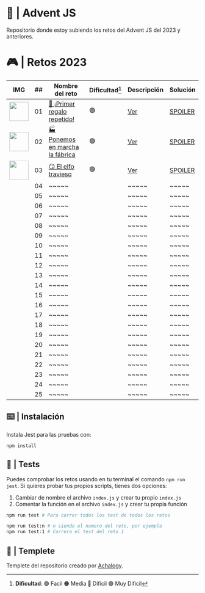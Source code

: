 # 🌟 | Advent JS

Repositorio donde estoy subiendo los retos del Advent JS del 2023 y anteriores.

# 🎮 | Retos 2023

| IMG                                                                                              | ##  | Nombre del reto                                                              | Dificultad[^1] | Descripción                                                                             | Solución                                                                                  |
| ------------------------------------------------------------------------------------------------ | :-: | ---------------------------------------------------------------------------- | -------------- | --------------------------------------------------------------------------------------- | ----------------------------------------------------------------------------------------- |
| <img src="https://adventjs.dev/challenges-2023/1.png" width="50" style="object-fit: contain;" /> | 01  | [🎁 ¡Primer regalo repetido!](https://adventjs.dev/es/challenges/2023/1)     | 🟢             | [Ver](https://github.com/FabianAlvaradoDonoso/adventjs/blob/main/2023/reto-1/README.md) | [SPOILER](https://github.com/FabianAlvaradoDonoso/adventjs/blob/main/2023/reto-1/main.js) |
| <img src="https://adventjs.dev/challenges-2023/2.png" width="50" style="object-fit: contain;" /> | 02  | [🏭 Ponemos en marcha la fábrica](https://adventjs.dev/es/challenges/2023/2) | 🟢             | [Ver](https://github.com/FabianAlvaradoDonoso/adventjs/blob/main/2023/reto-2/README.md) | [SPOILER](https://github.com/FabianAlvaradoDonoso/adventjs/blob/main/2023/reto-2/main.js) |
| <img src="https://adventjs.dev/challenges-2023/3.png" width="50" style="object-fit: contain;" /> | 03  | [😏 El elfo travieso](https://adventjs.dev/es/challenges/2023/3)             | 🟢             | [Ver](https://github.com/FabianAlvaradoDonoso/adventjs/blob/main/2023/reto-3/README.md) | [SPOILER](https://github.com/FabianAlvaradoDonoso/adventjs/blob/main/2023/reto-3/main.js) |
|                                                                                                  | 04  | ~~~~~                                                                        |                | ~~~~~                                                                                   | ~~~~~                                                                                     |
|                                                                                                  | 05  | ~~~~~                                                                        |                | ~~~~~                                                                                   | ~~~~~                                                                                     |
|                                                                                                  | 06  | ~~~~~                                                                        |                | ~~~~~                                                                                   | ~~~~~                                                                                     |
|                                                                                                  | 07  | ~~~~~                                                                        |                | ~~~~~                                                                                   | ~~~~~                                                                                     |
|                                                                                                  | 08  | ~~~~~                                                                        |                | ~~~~~                                                                                   | ~~~~~                                                                                     |
|                                                                                                  | 09  | ~~~~~                                                                        |                | ~~~~~                                                                                   | ~~~~~                                                                                     |
|                                                                                                  | 10  | ~~~~~                                                                        |                | ~~~~~                                                                                   | ~~~~~                                                                                     |
|                                                                                                  | 11  | ~~~~~                                                                        |                | ~~~~~                                                                                   | ~~~~~                                                                                     |
|                                                                                                  | 12  | ~~~~~                                                                        |                | ~~~~~                                                                                   | ~~~~~                                                                                     |
|                                                                                                  | 13  | ~~~~~                                                                        |                | ~~~~~                                                                                   | ~~~~~                                                                                     |
|                                                                                                  | 14  | ~~~~~                                                                        |                | ~~~~~                                                                                   | ~~~~~                                                                                     |
|                                                                                                  | 15  | ~~~~~                                                                        |                | ~~~~~                                                                                   | ~~~~~                                                                                     |
|                                                                                                  | 16  | ~~~~~                                                                        |                | ~~~~~                                                                                   | ~~~~~                                                                                     |
|                                                                                                  | 17  | ~~~~~                                                                        |                | ~~~~~                                                                                   | ~~~~~                                                                                     |
|                                                                                                  | 18  | ~~~~~                                                                        |                | ~~~~~                                                                                   | ~~~~~                                                                                     |
|                                                                                                  | 19  | ~~~~~                                                                        |                | ~~~~~                                                                                   | ~~~~~                                                                                     |
|                                                                                                  | 20  | ~~~~~                                                                        |                | ~~~~~                                                                                   | ~~~~~                                                                                     |
|                                                                                                  | 21  | ~~~~~                                                                        |                | ~~~~~                                                                                   | ~~~~~                                                                                     |
|                                                                                                  | 22  | ~~~~~                                                                        |                | ~~~~~                                                                                   | ~~~~~                                                                                     |
|                                                                                                  | 23  | ~~~~~                                                                        |                | ~~~~~                                                                                   | ~~~~~                                                                                     |
|                                                                                                  | 24  | ~~~~~                                                                        |                | ~~~~~                                                                                   | ~~~~~                                                                                     |
|                                                                                                  | 25  | ~~~~~                                                                        |                | ~~~~~                                                                                   | ~~~~~                                                                                     |

[^1]: **Dificultad**: 🟢 Facil 🟠 Media 🔴 Dificil 🟣 Muy Dificil

## ⌨️ | Instalación

Instala Jest para las pruebas con:

`npm install`

## 🧪 | Tests

Puedes comprobar los retos usando en tu terminal el comando `npm run jest`.
Si quieres probar tus propios scripts, tienes dos opciones:

1. Cambiar de nombre el archivo `index.js` y crear tu propio `index.js`
2. Comentar la función en el archivo `index.js` y crear tu propia función

```bash
npm run test # Para correr todos los test de todos los retos

npm run test:n # n siendo el numero del reto, por ejemplo
npm run test:1 # Correra el test del reto 1
```

## 📝 | Templete

Templete del repositorio creado por [Achalogy](https://github.com/Achalogy/advent-js-2023).
